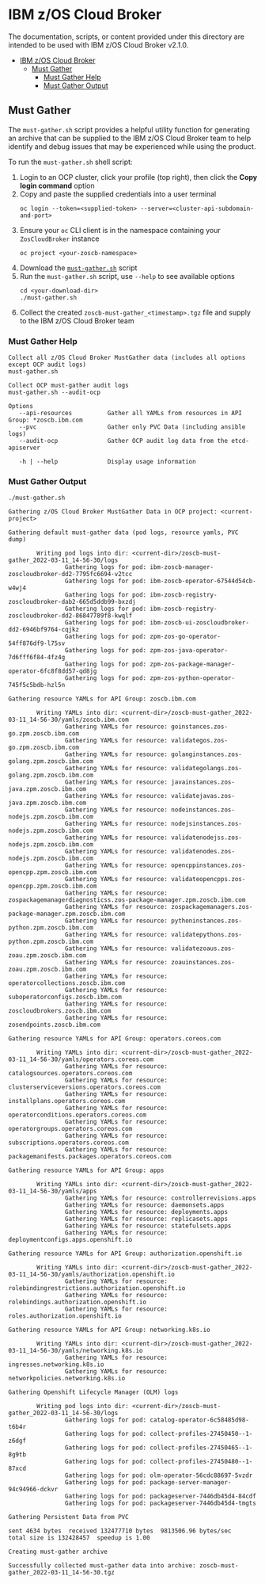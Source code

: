 # IBM z/OS Cloud Broker
The documentation, scripts, or content provided under this directory are intended to be used with IBM z/OS Cloud Broker v2.1.0. 

- [IBM z/OS Cloud Broker](#ibm-zos-cloud-broker)
  - [Must Gather](#must-gather)
    - [Must Gather Help](#must-gather-help)
    - [Must Gather Output](#must-gather-output)

## Must Gather
The `must-gather.sh` script provides a helpful utility function for generating an archive that can be supplied to the
IBM z/OS Cloud Broker team to help identify and debug issues that may be experienced while using the product.

To run the `must-gather.sh` shell script:

1. Login to an OCP cluster, click your profile (top right), then click the **Copy login command** option
1. Copy and paste the supplied credentials into a user terminal
    ```
    oc login --token=<supplied-token> --server=<cluster-api-subdomain-and-port>
    ```
1. Ensure your `oc` CLI client is in the namespace containing your `ZosCloudBroker` instance
    ```
    oc project <your-zoscb-namespace>
    ```
1. Download the [`must-gather.sh`](NEED_LINK) script
1. Run the `must-gather.sh` script, use `--help` to see available options
    ```
    cd <your-download-dir>
    ./must-gather.sh
    ```
1. Collect the created `zoscb-must-gather_<timestamp>.tgz` file and supply to the IBM z/OS Cloud Broker team

### Must Gather Help
```
Collect all z/OS Cloud Broker MustGather data (includes all options except OCP audit logs)
must-gather.sh

Collect OCP must-gather audit logs
must-gather.sh --audit-ocp

Options
   --api-resources          Gather all YAMLs from resources in API Group: *zoscb.ibm.com
   --pvc                    Gather only PVC Data (including ansible logs)
   --audit-ocp              Gather OCP audit log data from the etcd-apiserver

   -h | --help              Display usage information
```

### Must Gather Output
```
./must-gather.sh 

Gathering z/OS Cloud Broker MustGather Data in OCP project: <current-project>

Gathering default must-gather data (pod logs, resource yamls, PVC dump)

        Writing pod logs into dir: <current-dir>/zoscb-must-gather_2022-03-11_14-56-30/logs
                Gathering logs for pod: ibm-zoscb-manager-zoscloudbroker-dd2-7795fc6694-v2tcc
                Gathering logs for pod: ibm-zoscb-operator-67544d54cb-w4wj4
                Gathering logs for pod: ibm-zoscb-registry-zoscloudbroker-dab2-665d5ddb99-bxzdj
                Gathering logs for pod: ibm-zoscb-registry-zoscloudbroker-dd2-86847789f8-kwqlf
                Gathering logs for pod: ibm-zoscb-ui-zoscloudbroker-dd2-6946bf9764-cqjkz
                Gathering logs for pod: zpm-zos-go-operator-54ff876df9-l75sv
                Gathering logs for pod: zpm-zos-java-operator-7d6fff6f84-4fz4g
                Gathering logs for pod: zpm-zos-package-manager-operator-6fc8f8dd57-qd8jg
                Gathering logs for pod: zpm-zos-python-operator-745f5c5bdb-hzl5n

Gathering resource YAMLs for API Group: zoscb.ibm.com

        Writing YAMLs into dir: <current-dir>/zoscb-must-gather_2022-03-11_14-56-30/yamls/zoscb.ibm.com
                Gathering YAMLs for resource: goinstances.zos-go.zpm.zoscb.ibm.com
                Gathering YAMLs for resource: validategos.zos-go.zpm.zoscb.ibm.com
                Gathering YAMLs for resource: golanginstances.zos-golang.zpm.zoscb.ibm.com
                Gathering YAMLs for resource: validategolangs.zos-golang.zpm.zoscb.ibm.com
                Gathering YAMLs for resource: javainstances.zos-java.zpm.zoscb.ibm.com
                Gathering YAMLs for resource: validatejavas.zos-java.zpm.zoscb.ibm.com
                Gathering YAMLs for resource: nodeinstances.zos-nodejs.zpm.zoscb.ibm.com
                Gathering YAMLs for resource: nodejsinstances.zos-nodejs.zpm.zoscb.ibm.com
                Gathering YAMLs for resource: validatenodejss.zos-nodejs.zpm.zoscb.ibm.com
                Gathering YAMLs for resource: validatenodes.zos-nodejs.zpm.zoscb.ibm.com
                Gathering YAMLs for resource: opencppinstances.zos-opencpp.zpm.zoscb.ibm.com
                Gathering YAMLs for resource: validateopencpps.zos-opencpp.zpm.zoscb.ibm.com
                Gathering YAMLs for resource: zospackagemanagerdiagnosticss.zos-package-manager.zpm.zoscb.ibm.com
                Gathering YAMLs for resource: zospackagemanagers.zos-package-manager.zpm.zoscb.ibm.com
                Gathering YAMLs for resource: pythoninstances.zos-python.zpm.zoscb.ibm.com
                Gathering YAMLs for resource: validatepythons.zos-python.zpm.zoscb.ibm.com
                Gathering YAMLs for resource: validatezoaus.zos-zoau.zpm.zoscb.ibm.com
                Gathering YAMLs for resource: zoauinstances.zos-zoau.zpm.zoscb.ibm.com
                Gathering YAMLs for resource: operatorcollections.zoscb.ibm.com
                Gathering YAMLs for resource: suboperatorconfigs.zoscb.ibm.com
                Gathering YAMLs for resource: zoscloudbrokers.zoscb.ibm.com
                Gathering YAMLs for resource: zosendpoints.zoscb.ibm.com

Gathering resource YAMLs for API Group: operators.coreos.com

        Writing YAMLs into dir: <current-dir>/zoscb-must-gather_2022-03-11_14-56-30/yamls/operators.coreos.com
                Gathering YAMLs for resource: catalogsources.operators.coreos.com
                Gathering YAMLs for resource: clusterserviceversions.operators.coreos.com
                Gathering YAMLs for resource: installplans.operators.coreos.com
                Gathering YAMLs for resource: operatorconditions.operators.coreos.com
                Gathering YAMLs for resource: operatorgroups.operators.coreos.com
                Gathering YAMLs for resource: subscriptions.operators.coreos.com
                Gathering YAMLs for resource: packagemanifests.packages.operators.coreos.com

Gathering resource YAMLs for API Group: apps

        Writing YAMLs into dir: <current-dir>/zoscb-must-gather_2022-03-11_14-56-30/yamls/apps
                Gathering YAMLs for resource: controllerrevisions.apps
                Gathering YAMLs for resource: daemonsets.apps
                Gathering YAMLs for resource: deployments.apps
                Gathering YAMLs for resource: replicasets.apps
                Gathering YAMLs for resource: statefulsets.apps
                Gathering YAMLs for resource: deploymentconfigs.apps.openshift.io

Gathering resource YAMLs for API Group: authorization.openshift.io

        Writing YAMLs into dir: <current-dir>/zoscb-must-gather_2022-03-11_14-56-30/yamls/authorization.openshift.io
                Gathering YAMLs for resource: rolebindingrestrictions.authorization.openshift.io
                Gathering YAMLs for resource: rolebindings.authorization.openshift.io
                Gathering YAMLs for resource: roles.authorization.openshift.io

Gathering resource YAMLs for API Group: networking.k8s.io

        Writing YAMLs into dir: <current-dir>/zoscb-must-gather_2022-03-11_14-56-30/yamls/networking.k8s.io
                Gathering YAMLs for resource: ingresses.networking.k8s.io
                Gathering YAMLs for resource: networkpolicies.networking.k8s.io

Gathering Openshift Lifecycle Manager (OLM) logs

        Writing pod logs into dir: <current-dir>/zoscb-must-gather_2022-03-11_14-56-30/logs
                Gathering logs for pod: catalog-operator-6c58485d98-t6b4r
                Gathering logs for pod: collect-profiles-27450450--1-z6dgf
                Gathering logs for pod: collect-profiles-27450465--1-8g9tb
                Gathering logs for pod: collect-profiles-27450480--1-87xcd
                Gathering logs for pod: olm-operator-56cdc88697-5vzdr
                Gathering logs for pod: package-server-manager-94c94966-dckvr
                Gathering logs for pod: packageserver-7446db45d4-84cdf
                Gathering logs for pod: packageserver-7446db45d4-tmgts

Gathering Persistent Data from PVC

sent 4634 bytes  received 132477710 bytes  9813506.96 bytes/sec
total size is 132428457  speedup is 1.00

Creating must-gather archive

Successfully collected must-gather data into archive: zoscb-must-gather_2022-03-11_14-56-30.tgz
```